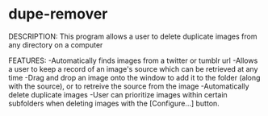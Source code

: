 # dupe-remover
DESCRIPTION:
This program allows a user to delete duplicate images from any directory on a computer

FEATURES:
-Automatically finds images from a twitter or tumblr url
-Allows a user to keep a record of an image's source which can be retrieved at any time
-Drag and drop an image onto the window to add it to the folder (along with the source), or to retreive the source from the image
-Automatically delete duplicate images
-User can prioritize images within certain subfolders when deleting images with the [Configure...] button.
